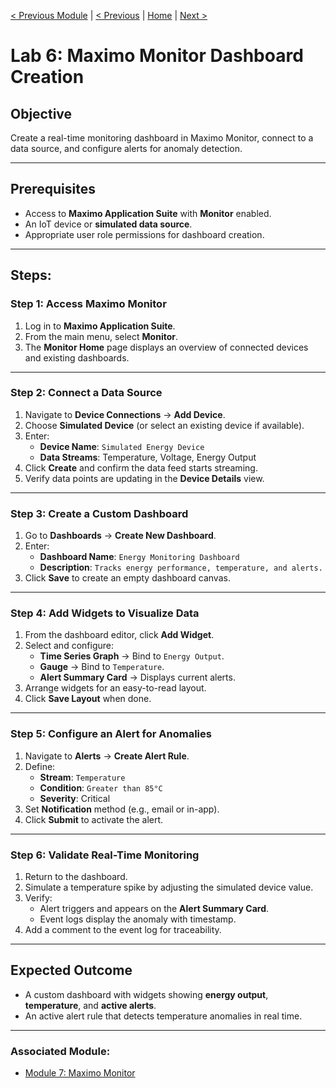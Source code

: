 [< Previous Module](./../modules/09-monitor.md) | [< Previous](./lab5-spatial.md) | [Home](../README.md) | [Next >](./lab7-health.md)

# Lab 6: Maximo Monitor Dashboard Creation

## Objective
Create a real-time monitoring dashboard in Maximo Monitor, connect to a data source, and configure alerts for anomaly detection.

---

## Prerequisites
- Access to **Maximo Application Suite** with **Monitor** enabled.
- An IoT device or **simulated data source**.
- Appropriate user role permissions for dashboard creation.

---

## Steps:

### **Step 1: Access Maximo Monitor**
1. Log in to **Maximo Application Suite**.
2. From the main menu, select **Monitor**.
3. The **Monitor Home** page displays an overview of connected devices and existing dashboards.

---

### **Step 2: Connect a Data Source**
1. Navigate to **Device Connections** → **Add Device**.
2. Choose **Simulated Device** (or select an existing device if available).
3. Enter:
   - **Device Name**: `Simulated Energy Device`
   - **Data Streams**: Temperature, Voltage, Energy Output
4. Click **Create** and confirm the data feed starts streaming.
5. Verify data points are updating in the **Device Details** view.

---

### **Step 3: Create a Custom Dashboard**
1. Go to **Dashboards** → **Create New Dashboard**.
2. Enter:
   - **Dashboard Name**: `Energy Monitoring Dashboard`
   - **Description**: `Tracks energy performance, temperature, and alerts.`
3. Click **Save** to create an empty dashboard canvas.

---

### **Step 4: Add Widgets to Visualize Data**
1. From the dashboard editor, click **Add Widget**.
2. Select and configure:
   - **Time Series Graph** → Bind to `Energy Output`.
   - **Gauge** → Bind to `Temperature`.
   - **Alert Summary Card** → Displays current alerts.
3. Arrange widgets for an easy-to-read layout.
4. Click **Save Layout** when done.

---

### **Step 5: Configure an Alert for Anomalies**
1. Navigate to **Alerts** → **Create Alert Rule**.
2. Define:
   - **Stream**: `Temperature`
   - **Condition**: `Greater than 85°C`
   - **Severity**: Critical
3. Set **Notification** method (e.g., email or in-app).
4. Click **Submit** to activate the alert.

---

### **Step 6: Validate Real-Time Monitoring**
1. Return to the dashboard.
2. Simulate a temperature spike by adjusting the simulated device value.
3. Verify:
   - Alert triggers and appears on the **Alert Summary Card**.
   - Event logs display the anomaly with timestamp.
4. Add a comment to the event log for traceability.

---

## Expected Outcome
- A custom dashboard with widgets showing **energy output**, **temperature**, and **active alerts**.
- An active alert rule that detects temperature anomalies in real time.

---

### Associated Module:
- [Module 7: Maximo Monitor](./../modules/07-monitor.md)
